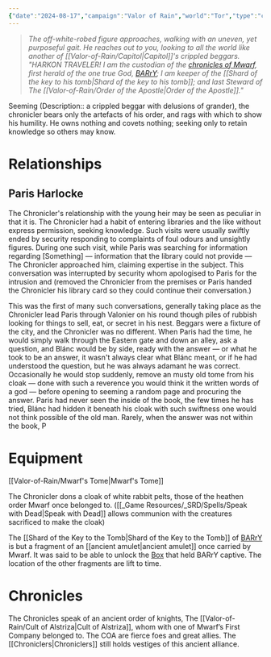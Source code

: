 ```yaml
---
{"date":"2024-08-17","campaign":"Valor of Rain","world":"Tor","type":"character","location":"Capitol","player":"(Michael)","race":"Gnome","gender":"Male","class":"Chronicler","occupation":"Order of the Apostle#Steward","faction":"Order of the Apostle","met":null,"rel":"Company","status":"Alive","active":"Active","tags":["character","VoR","#Mwarf","chronicles"],"icon":"FasCircleUser","dg-publish":true,"permalink":"/valor-of-rain/chronicler/","dgPassFrontmatter":true,"created":"2024-08-20T14:53:23.028+09:30","updated":"2024-10-15T00:52:50.107+10:30"}
---
```


> *The off-white-robed figure approaches, walking with an uneven, yet purposeful gait.  He reaches out to you, looking to all the world like another of [[Valor-of-Rain/Capitol\|Capitol]]'s crippled beggars.
> "HARKON TRAVELER!  I am the custodian of the [chronicles of Mwarf](Mwarf's%20Tome.md), first herald of the one true God, [BARrY](BARrY); I am keeper of the [[Shard of the key to his tomb\|Shard of the key to his tomb]];  and last Steward of The [[Valor-of-Rain/Order of the Apostle\|Order of the Apostle]]."* 

Seeming (Description:: a crippled beggar with delusions of grander), the chronicler bears only the artefacts of his order, and rags with which to show his humility.  He owns nothing and covets nothing; seeking only to retain knowledge so others may know.
# Relationships
## Paris Harlocke
The Chronicler's relationship with the young heir may be seen as peculiar in that it is.  The Chronicler had a habit of entering libraries and the like without express permission, seeking knowledge.  Such visits were usually swiftly ended by security responding to complaints of foul odours and unsightly figures.  During one such visit, while Paris was searching for information regarding \[Something] — information that the library could not provide — The Chronicler approached him, claiming expertise in the subject.  This conversation was interrupted by security whom apologised to Paris for the intrusion and (removed the Chronicler from the premises or Paris handed the Chronicler his library card so they could continue their conversation.)

This was the first of many such conversations, generally taking place as the Chronicler lead Paris through Valonier on his round though piles of rubbish looking for things to sell, eat, or secret in his nest.  Beggars were a fixture of the city, and the Chronicler was no different.  When Paris had the time, he would simply walk through the Eastern gate and down an alley, ask a question, and Blánc would be by side, ready with the answer — or what he took to be an answer, it wasn't always clear what Blánc meant, or if he had understood the question, but he was always adamant he was correct.  Occasionally he would stop suddenly, remove an musty old tome from his cloak — done with such a reverence you would think it the written words of a god — before opening to seeming a random page and procuring the answer.  Paris had never seen the inside of the book, the few times he has tried, Blánc had hidden it beneath his cloak with such swiftness one would not think possible of the old man.  Rarely, when the answer was not within the book, P 
# Equipment
[[Valor-of-Rain/Mwarf's Tome\|Mwarf's Tome]]

The Chronicler dons a cloak of white rabbit pelts, those of the heathen order Mwarf once belonged to.  ([[_Game Resources/_SRD/Spells/Speak with Dead\|Speak with Dead]] allows communion with the creatures sacrificed to make the cloak)

The [[Shard of the Key to the Tomb\|Shard of the Key to the Tomb]] of [BARrY](BARrY) is but a fragment of an [[ancient amulet\|ancient amulet]] once carried by Mwarf.  It was said to be able to unlock the [Box](BARrY%20Box) that held BARrY captive.  The location of the other fragments are lift to time.
# Chronicles 
The Chronicles speak of an ancient order of knights, The [[Valor-of-Rain/Cult of Alstriza\|Cult of Alstriza]], whom with one of Mwarf’s First Company belonged to.  The COA are fierce foes and great allies.  The  [[Chroniclers\|Chroniclers]] still holds vestiges of this ancient alliance.